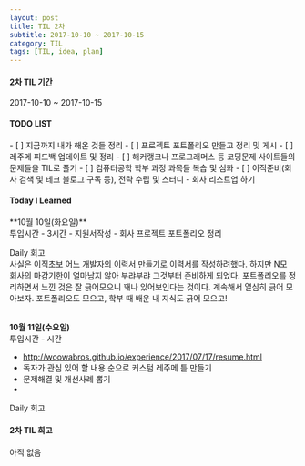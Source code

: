 ```yaml
---
layout: post
title: TIL 2차
subtitle: 2017-10-10 ~ 2017-10-15
category: TIL
tags: [TIL, idea, plan]
---
```

<h4>2차 TIL 기간</h4>
2017-10-10 ~ 2017-10-15

<h4>TODO LIST</h4>
- [ ] 지금까지 내가 해온 것들 정리
- [ ] 프로젝트 포트폴리오 만들고 정리 및 게시
- [ ] 레주메 피드백 업데이트 및 정리
- [ ] 해커랭크나 프로그래머스 등 코딩문제 사이트들의 문제들을 TIL로 풀기
- [ ] 컴퓨터공학 학부 과정 과목들 복습 및 심화
- [ ] 이직준비(회사 검색 및 테크 블로그 구독 등), 전략 수립 및 스터디 - 회사 리스트업 하기

<h4>Today I Learned</h4>
**10월 10일(화요일)**<br/>
투입시간 - 3시간
- 지원서작성
- 회사 프로젝트 포트폴리오 정리

Daily 회고<br/>
사실은 [이직초보 어느 개발자의 이력서 만들기](http://woowabros.github.io/experience/2017/07/17/resume.html)로 이력서를 작성하려했다.
하지만 N모 회사의 마감기한이 얼마남지 않아 부랴부랴 그것부터 준비하게 되었다. 포트폴리오를 정리하면서 느낀 것은 잘 긁어모으니 꽤나 있어보인다는 것이다.
계속해서 열심히 긁어 모아보자. 포트폴리오도 모으고, 학부 때 배운 내 지식도 긁어 모으고!

<br/>**10월 11일(수요일)**<br/>
투입시간 - 시간
- http://woowabros.github.io/experience/2017/07/17/resume.html
- 독자가 관심 있어 할 내용 순으로 커스텀 레주메 틀 만들기
- 문제해결 및 개선사례 뽑기
- 

Daily 회고<br/>

<h4>2차 TIL 회고</h4>
아직 없음